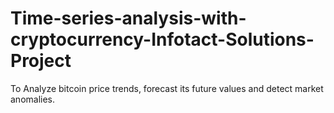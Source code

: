 # Time-series-analysis-with-cryptocurrency-Infotact-Solutions-Project
To Analyze bitcoin price trends, forecast its future values and detect market anomalies.
